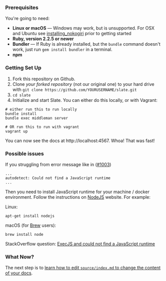 ### Prerequisites

You're going to need:

 - **Linux or macOS** — Windows may work, but is unsupported. For OSX and Ubuntu see [installing_nokogiri](https://github.com/sparklemotion/nokogiri.org-tutorials/blob/master/content/installing_nokogiri.md) prior to getting started
 - **Ruby, version 2.2.5 or newer**
 - **Bundler** — If Ruby is already installed, but the `bundle` command doesn't work, just run `gem install bundler` in a terminal.
- **npm**

### Getting Set Up

1. Fork this repository on Github.
2. Clone *your forked repository* (not our original one) to your hard drive with `git clone https://github.com/YOURUSERNAME/slate.git`
3. `cd slate`
4. Initialize and start Slate. You can either do this locally, or with Vagrant:

```shell
# either run this to run locally
bundle install
bundle exec middleman server

# OR run this to run with vagrant
vagrant up
```

You can now see the docs at http://localhost:4567. Whoa! That was fast!

### Possible issues

If you struggling from error message like in ([#1003](https://github.com/lord/slate/issues/1003))
```
...
autodetect: Could not find a JavaScript runtime
...
```

Then you need to install JavaScript runtime for your machine / docker environment. Follow the instructions on  [NodeJS](https://nodejs.org/en/download) website. For example:

Linux:
```
apt-get install nodejs
```

macOS (for [Brew](https://brew.sh/) users):
```
brew install node
```

StackOverflow question: [ExecJS and could not find a JavaScript runtime](https://stackoverflow.com/questions/6282307/execjs-and-could-not-find-a-javascript-runtime)

### What Now?

The next step is to [learn how to edit `source/index.md` to change the content of your docs](Markdown-Syntax).